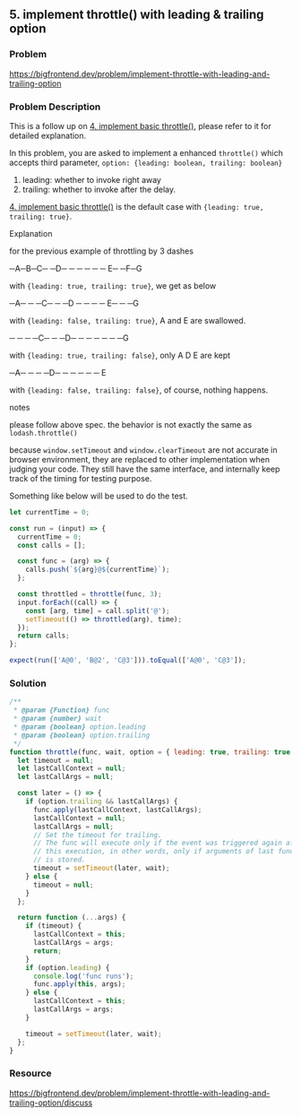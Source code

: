 ## 5. implement throttle() with leading & trailing option

### Problem

https://bigfrontend.dev/problem/implement-throttle-with-leading-and-trailing-option

### Problem Description

This is a follow up on [4. implement basic throttle()](https://bigfrontend.dev/problem/implement-basic-throttle), please refer to it for detailed explanation.

In this problem, you are asked to implement a enhanced `throttle()` which accepts third parameter, `option: {leading: boolean, trailing: boolean}`

1. leading: whether to invoke right away
2. trailing: whether to invoke after the delay.

[4. implement basic throttle()](https://bigfrontend.dev/problem/implement-basic-throttle) is the default case with `{leading: true, trailing: true}`.

Explanation

for the previous example of throttling by 3 dashes

─A─B─C─ ─D─ ─ ─ ─ ─ ─ E─ ─F─G

with `{leading: true, trailing: true}`, we get as below

─A─ ─ ─C─ ─ ─D ─ ─ ─ ─ E─ ─ ─G

with `{leading: false, trailing: true}`, A and E are swallowed.

─ ─ ─ ─C─ ─ ─D─ ─ ─ ─ ─ ─ ─G

with `{leading: true, trailing: false}`, only A D E are kept

─A─ ─ ─ ─D─ ─ ─ ─ ─ ─ E

with `{leading: false, trailing: false}`, of course, nothing happens.

notes

please follow above spec. the behavior is not exactly the same as `lodash.throttle()`

because `window.setTimeout` and `window.clearTimeout` are not accurate in browser environment, they are replaced to other implementation when judging your code. They still have the same interface, and internally keep track of the timing for testing purpose.

Something like below will be used to do the test.

```js
let currentTime = 0;

const run = (input) => {
  currentTime = 0;
  const calls = [];

  const func = (arg) => {
    calls.push(`${arg}@${currentTime}`);
  };

  const throttled = throttle(func, 3);
  input.forEach((call) => {
    const [arg, time] = call.split('@');
    setTimeout(() => throttled(arg), time);
  });
  return calls;
};

expect(run(['A@0', 'B@2', 'C@3'])).toEqual(['A@0', 'C@3']);
```

### Solution

```js
/**
 * @param {Function} func
 * @param {number} wait
 * @param {boolean} option.leading
 * @param {boolean} option.trailing
 */
function throttle(func, wait, option = { leading: true, trailing: true }) {
  let timeout = null;
  let lastCallContext = null;
  let lastCallArgs = null;

  const later = () => {
    if (option.trailing && lastCallArgs) {
      func.apply(lastCallContext, lastCallArgs);
      lastCallContext = null;
      lastCallArgs = null;
      // Set the timeout for trailing.
      // The func will execute only if the event was triggered again after
      // this execution, in other words, only if arguments of last function call
      // is stored.
      timeout = setTimeout(later, wait);
    } else {
      timeout = null;
    }
  };

  return function (...args) {
    if (timeout) {
      lastCallContext = this;
      lastCallArgs = args;
      return;
    }
    if (option.leading) {
      console.log('func runs');
      func.apply(this, args);
    } else {
      lastCallContext = this;
      lastCallArgs = args;
    }

    timeout = setTimeout(later, wait);
  };
}
```

### Resource

https://bigfrontend.dev/problem/implement-throttle-with-leading-and-trailing-option/discuss
